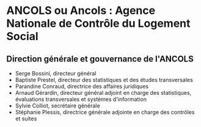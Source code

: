 # ANCOLS ou Ancols : Agence Nationale de Contrôle du Logement Social

## Direction générale et gouvernance de l'ANCOLS

- Serge Bossini, directeur général
- Baptiste Prestel, directeur des statistiques et des études transversales
- Parandine Conraud, directrice des affaires juridiques
- Arnaud Gérardin, directeur général adjoint en charge des statistiques, évaluations transversales et systèmes d'information
- Sylvie Colliot, secrétaire générale
- Stéphanie Plessis, directrice générale adjointe en charge des contrôles et suites
